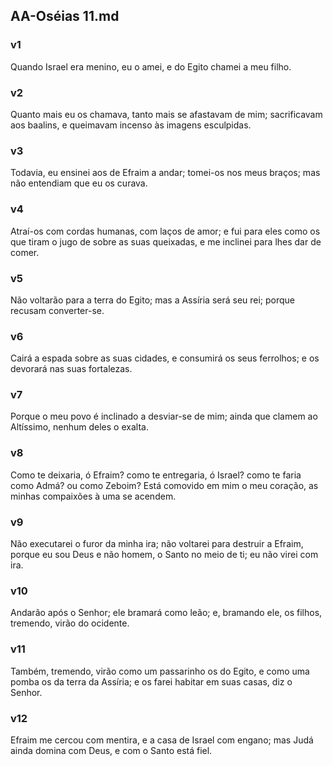 ## AA-Oséias 11.md
### v1
 Quando Israel era menino, eu o amei, e do Egito chamei a meu filho.
### v2
 Quanto mais eu os chamava, tanto mais se afastavam de mim; sacrificavam aos baalins, e queimavam incenso às imagens esculpidas.
### v3
 Todavia, eu ensinei aos de Efraim a andar; tomei-os nos meus braços; mas não entendiam que eu os curava.
### v4
 Atraí-os com cordas humanas, com laços de amor; e fui para eles como os que tiram o jugo de sobre as suas queixadas, e me inclinei para lhes dar de comer.
### v5
 Não voltarão para a terra do Egito; mas a Assíria será seu rei; porque recusam converter-se.
### v6
 Cairá a espada sobre as suas cidades, e consumirá os seus ferrolhos; e os devorará nas suas fortalezas.
### v7
 Porque o meu povo é inclinado a desviar-se de mim; ainda que clamem ao Altíssimo, nenhum deles o exalta.
### v8
 Como te deixaria, ó Efraim? como te entregaria, ó Israel? como te faria como Admá? ou como Zeboim? Está comovido em mim o meu coração, as minhas compaixões à uma se acendem.
### v9
 Não executarei o furor da minha ira; não voltarei para destruir a Efraim, porque eu sou Deus e não homem, o Santo no meio de ti; eu não virei com ira.
### v10
 Andarão após o Senhor; ele bramará como leão; e, bramando ele, os filhos, tremendo, virão do ocidente.
### v11
 Também, tremendo, virão como um passarinho os do Egito, e como uma pomba os da terra da Assíria; e os farei habitar em suas casas, diz o Senhor.
### v12
 Efraim me cercou com mentira, e a casa de Israel com engano; mas Judá ainda domina com Deus, e com o Santo está fiel.
